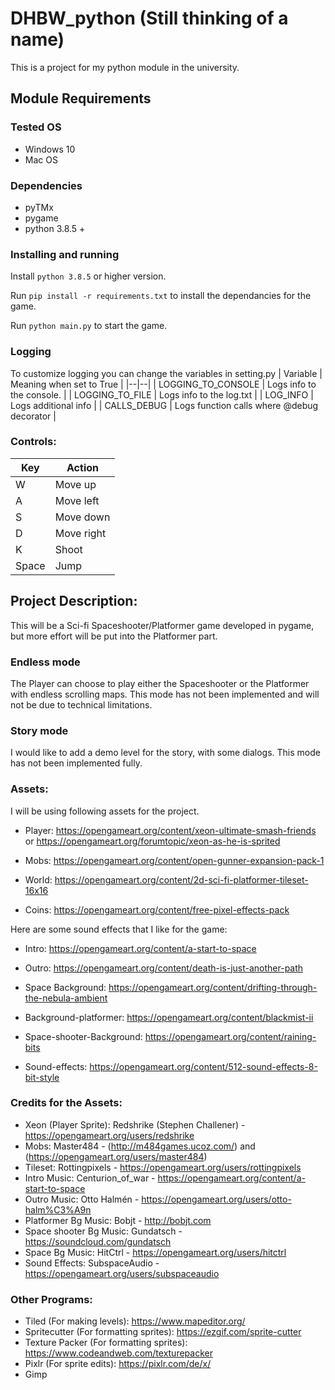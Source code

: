 # DHBW_python (Still thinking of a name)

This is a project for my python module in the university.

## Module Requirements

### Tested OS

- Windows 10
- Mac OS

### Dependencies

- pyTMx
- pygame
- python 3.8.5 +

### Installing and running
Install `python 3.8.5` or higher version.

Run `pip install -r requirements.txt` to install the dependancies for the game.

Run `python main.py` to start the game.

### Logging
To customize logging you can change the variables in setting.py
| Variable | Meaning when set to True |
|--|--|
| LOGGING_TO_CONSOLE | Logs info to the console. |
| LOGGING_TO_FILE | Logs info to the log.txt |
| LOG_INFO | Logs additional info |
| CALLS_DEBUG | Logs function calls where @debug decorator |

### Controls:
| Key | Action |
|--|--|
| W | Move up |
| A | Move left |
| S | Move down |
| D | Move right |
| K | Shoot |
| Space | Jump |


## Project Description:
This will be a Sci-fi Spaceshooter/Platformer game developed in pygame, but more effort will be put into the Platformer part.

### Endless mode
The Player can choose to play either the Spaceshooter or the Platformer with endless scrolling maps.
This mode has not been implemented and will not be due to technical limitations.

### Story mode
I would like to add a demo level for the story, with some dialogs.
This mode has not been implemented fully.

### Assets:
I will be using following assets for the project.

* Player: https://opengameart.org/content/xeon-ultimate-smash-friends or https://opengameart.org/forumtopic/xeon-as-he-is-sprited

* Mobs: https://opengameart.org/content/open-gunner-expansion-pack-1

* World: https://opengameart.org/content/2d-sci-fi-platformer-tileset-16x16

* Coins: https://opengameart.org/content/free-pixel-effects-pack

Here are some sound effects that I like for the game: 

* Intro: https://opengameart.org/content/a-start-to-space

* Outro: https://opengameart.org/content/death-is-just-another-path

* Space Background: https://opengameart.org/content/drifting-through-the-nebula-ambient

* Background-platformer: https://opengameart.org/content/blackmist-ii

* Space-shooter-Background: https://opengameart.org/content/raining-bits

* Sound-effects: https://opengameart.org/content/512-sound-effects-8-bit-style

### Credits for the Assets:
* Xeon (Player Sprite): Redshrike (Stephen Challener) - https://opengameart.org/users/redshrike
* Mobs: Master484 - (http://m484games.ucoz.com/) and (https://opengameart.org/users/master484)
* Tileset: Rottingpixels - https://opengameart.org/users/rottingpixels
* Intro Music: Centurion_of_war - https://opengameart.org/content/a-start-to-space
* Outro Music: Otto Halmén - https://opengameart.org/users/otto-halm%C3%A9n
* Platformer Bg Music: Bobjt - http://bobjt.com
* Space shooter Bg Music: Gundatsch - https://soundcloud.com/gundatsch
* Space Bg Music: HitCtrl - https://opengameart.org/users/hitctrl
* Sound Effects: SubspaceAudio - https://opengameart.org/users/subspaceaudio

### Other Programs:
* Tiled (For making levels): https://www.mapeditor.org/
* Spritecutter (For formatting sprites): https://ezgif.com/sprite-cutter
* Texture Packer (For formatting sprites): https://www.codeandweb.com/texturepacker
* Pixlr (For sprite edits): https://pixlr.com/de/x/
* Gimp






